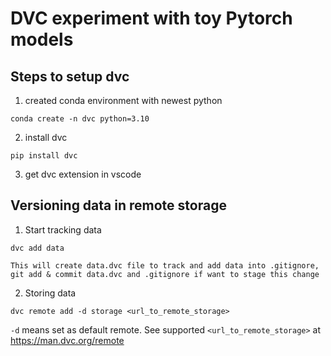 # DVC experiment with toy Pytorch models

## Steps to setup dvc
1. created conda environment with newest python
```
conda create -n dvc python=3.10
```
2. install dvc
```
pip install dvc
```
3. get dvc extension in vscode

## Versioning data in remote storage
1. Start tracking data
```
dvc add data
```
    This will create data.dvc file to track and add data into .gitignore, git add & commit data.dvc and .gitignore if want to stage this change

2. Storing data
```
dvc remote add -d storage <url_to_remote_storage>
```

`-d` means set as default remote. See supported `<url_to_remote_storage>` at <https://man.dvc.org/remote>
